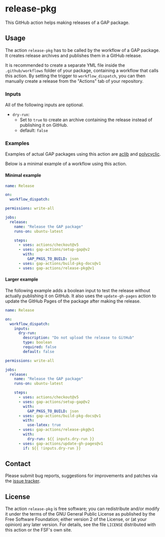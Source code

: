 # release-pkg

This GitHub action helps making releases of a GAP package.

## Usage

The action `release-pkg` has to be called by the workflow of a GAP
package.
It creates release archives and publishes them in a GitHub release.

It is recommended to create a separate YML file inside the
`.github/workflows` folder of your package, containing a workflow
that calls this action. By setting the trigger to `workflow_dispatch`,
you can then manually create a release from the "Actions" tab of your
repository.

### Inputs

All of the following inputs are optional.

- `dry-run`:
  - Set to `true` to create an archive containing the release
    instead of publishing it on GitHub.
  - default: `false`

### Examples

Examples of actual GAP packages using this action are
[aclib](https://github.com/gap-packages/aclib) and
[polycyclic](https://github.com/gap-packages/polycyclic).

Below is a minimal example of a workflow using this action.

#### Minimal example
```yaml
name: Release

on:
  workflow_dispatch:

permissions: write-all

jobs:
  release:
    name: "Release the GAP package"
    runs-on: ubuntu-latest

    steps:
      - uses: actions/checkout@v5
      - uses: gap-actions/setup-gap@v2
        with:
          GAP_PKGS_TO_BUILD: json
      - uses: gap-actions/build-pkg-docs@v1
      - uses: gap-actions/release-pkg@v1
```

#### Larger example

The following example adds a boolean input to test the release without actually publishing it on GitHub.
It also uses the `update-gh-pages` action to update the GitHub Pages of the package after making the release.
```yaml
name: Release

on:
  workflow_dispatch:
    inputs:
      dry-run:
        description: "Do not upload the release to GitHub"
        type: boolean
        required: false
        default: false

permissions: write-all

jobs:
  release:
    name: "Release the GAP package"
    runs-on: ubuntu-latest

    steps:
      - uses: actions/checkout@v5
      - uses: gap-actions/setup-gap@v2
        with:
          GAP_PKGS_TO_BUILD: json
      - uses: gap-actions/build-pkg-docs@v1
        with:
          use-latex: true
      - uses: gap-actions/release-pkg@v1
        with:
          dry-run: ${{ inputs.dry-run }}
      - uses: gap-actions/update-gh-pages@v1
        if: ${{ !inputs.dry-run }}
```

## Contact
Please submit bug reports, suggestions for improvements and patches via
the [issue tracker](https://github.com/gap-actions/release-pkg/issues).

## License
The action `release-pkg` is free software; you can redistribute
and/or modify it under the terms of the GNU General Public License as published
by the Free Software Foundation; either version 2 of the License, or (at your
opinion) any later version. For details, see the file `LICENSE` distributed
with this action or the FSF's own site.
